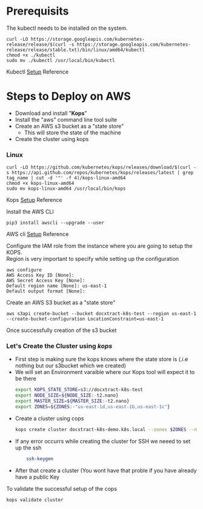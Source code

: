 
# Prerequisits
The kubectl needs to be installed on the system.

```
curl -LO https://storage.googleapis.com/kubernetes-release/release/$(curl -s https://storage.googleapis.com/kubernetes-release/release/stable.txt)/bin/linux/amd64/kubectl
chmod +x ./kubectl
sudo mv ./kubectl /usr/local/bin/kubectl
```
Kubectl [Setup](https://kubernetes.io/docs/tasks/tools/install-kubectl/) Reference

# Steps to Deploy on AWS

* Download and install "**Kops**"
* Install the "aws" command line tool suite
* Create an AWS s3 bucket as a "state store"
  * This will store the state of the machine
* Create the cluster using kops

### Linux

```
curl -LO https://github.com/kubernetes/kops/releases/download/$(curl -s https://api.github.com/repos/kubernetes/kops/releases/latest | grep tag_name | cut -d '"' -f 4)/kops-linux-amd64
chmod +x kops-linux-amd64
sudo mv kops-linux-amd64 /usr/local/bin/kops
```

Kops [Setup](https://github.com/kubernetes/kops) Reference


Install the AWS CLI
```
pip3 install awscli --upgrade --user
```

AWS cli [Setup](https://docs.aws.amazon.com/cli/latest/userguide/installing.html) Reference

Configure the IAM role from the instance where you are going to setup the KOPS.  
Region is very important to specify while setting up the configuration
```
aws configure
AWS Access Key ID [None]: 
AWS Secret Access Key [None]: 
Default region name [None]: us-east-1
Default output format [None]: 
```

Create an AWS S3 bucket as a "state store"  
```
aws s3api create-bucket --bucket docxtract-k8s-test --region us-east-1 --create-bucket-configuration LocationConstraint=us-east-1
```
Once successfully creation of the s3 bucket  

### Let's Create the Cluster using *kops*
* First step is making sure the kops knows where the state store is (.i.e nothing but our s3bucket which we created)
* We will set an Environment varaible where our Kops tool will expect it to be there
    ```bash
    export KOPS_STATE_STORE=s3://docxtract-k8s-test
    export NODE_SIZE=${NODE_SIZE:-t2.nano}
    export MASTER_SIZE=${MASTER_SIZE:-t2.nano}
    export ZONES=${ZONES:-"us-east-1d,us-east-1b,us-east-1c"}
    ```
* Create a cluster using cops
    ```bash
    kops create cluster docxtract-k8s-demo.k8s.local --zones $ZONES --node-size $NODE_SIZE --master-size $MASTER_SIZE --yes
    ```
 * If any error occurrs while creating the cluster for SSH we neeed to set up the ssh
    ```bash
    	ssh-keygen
    ```
 * After that create a cluster (You wont have that proble if you have already have a public Key
 
 To validate the successful setup of the cops
 ```
 kops validate cluster
 ```
    
 